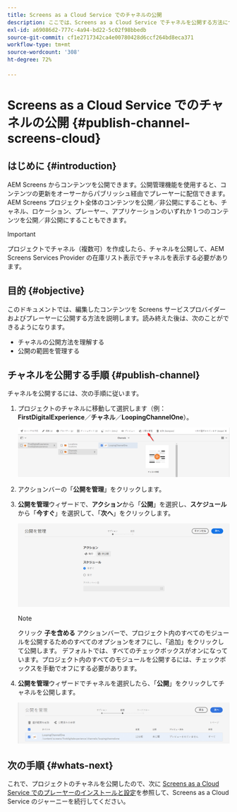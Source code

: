 ```yaml
---
title: Screens as a Cloud Service でのチャネルの公開
description: ここでは、Screens as a Cloud Service でチャネルを公開する方法について説明します。
exl-id: a69086d2-777c-4a94-bd22-5c02f98bbedb
source-git-commit: cf1e2717342ca4e00780428d6ccf264bd8eca371
workflow-type: tm+mt
source-wordcount: '308'
ht-degree: 72%

---
```


# Screens as a Cloud Service でのチャネルの公開 {#publish-channel-screens-cloud}

## はじめに {#introduction}

AEM Screens からコンテンツを公開できます。公開管理機能を使用すると、コンテンツの更新をオーサーからパブリッシュ経由でプレーヤーに配信できます。AEM Screens プロジェクト全体のコンテンツを公開／非公開にすることも、チャネル、ロケーション、プレーヤー、アプリケーションのいずれか 1 つのコンテンツを公開／非公開にすることもできます。

>[!IMPORTANT]
>プロジェクトでチャネル（複数可）を作成したら、チャネルを公開して、AEM Screens Services Provider の在庫リスト表示でチャネルを表示する必要があります。

## 目的 {#objective}

このドキュメントでは、編集したコンテンツを Screens サービスプロバイダーおよびプレーヤーに公開する方法を説明します。読み終えた後は、次のことができるようになります。

* チャネルの公開方法を理解する
* 公開の範囲を管理する

## チャネルを公開する手順 {#publish-channel}

チャネルを公開するには、次の手順に従います。

1. プロジェクトのチャネルに移動して選択します（例：**FirstDigitalExperience**／**チャネル**／**LoopingChannelOne**）。

   ![チャネルを選択](/help/screens-cloud/assets/create-content/managepub-1.png)

1. アクションバーの「**公開を管理**」をクリックします。

1. **公開を管理**&#x200B;ウィザードで、**アクション**&#x200B;から「**公開**」を選択し、**スケジュール**&#x200B;から「**今すぐ**」を選択して、「**次へ**」をクリックします。

   ![公開アクションを選択](/help/screens-cloud/assets/create-content/managepub-2.png)

   >[!NOTE]
   >クリック **子を含める** アクションバーで、プロジェクト内のすべてのモジュールを公開するためのすべてのオプションをオフにし、「追加」をクリックして公開します。 デフォルトでは、すべてのチェックボックスがオンになっています。プロジェクト内のすべてのモジュールを公開するには、チェックボックスを手動でオフにする必要があります。

1. **公開を管理**&#x200B;ウィザードでチャネルを選択したら、「**公開**」をクリックしてチャネルを公開します。

   ![チャネルの公開](/help/screens-cloud/assets/create-content/managepub-3.png)


## 次の手順 {#whats-next}

これで、プロジェクトのチャネルを公開したので、次に [Screens as a Cloud Service でのプレーヤーのインストールと設定](/help/screens-cloud/managing-players-registration/installing-screens-cloud-player.md)を参照して、Screens as a Cloud Service のジャーニーを続行してください。
